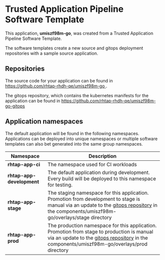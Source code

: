 # Trusted Application Pipeline Software Template

This application, **umiszf98m-go**, was created from a Trusted Application Pipeline Software Template.

The software templates create a new source and gitops deployment repositories with a sample source application. 

## Repositories

The source code for your application can be found in [https://github.com/rhtap-rhdh-qe/umiszf98m-go ](https://github.com/rhtap-rhdh-qe/umiszf98m-go ).
 
The gitops repository, which contains the kubernetes manifests for the application can be found in 
[https://github.com/rhtap-rhdh-qe/umiszf98m-go-gitops ](https://github.com/rhtap-rhdh-qe/umiszf98m-go-gitops ) 

## Application namespaces 

The default application will be found in the following namespaces. Applications can be deployed into unique namespaces or multiple software templates can also bet generated into the same group namespaces.  

|  Namespace   |  Description   |  
| -------- | -------- |
| **rhtap-app-ci** | The namespace used for CI workloads |
| **rhtap-app-development** | The default application during development. Every build will be deployed to this namespace for testing. |
| **rhtap-app-stage** | The staging namespace for this application. Promotion from development to stage is manual via an update to the [gitops repository](https://github.com/rhtap-rhdh-qe/umiszf98m-go-gitops ) in the components/umiszf98m-go/overlays/stage directory |
| **rhtap-app-prod** | The production namespace for this application. Promotion from stage to production is manual via an update to the [gitops repository](https://github.com/rhtap-rhdh-qe/umiszf98m-go-gitops ) in the components/umiszf98m-go/overlays/prod directory |